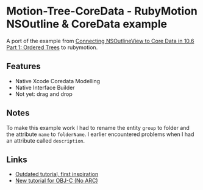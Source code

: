 # Motion-Tree-CoreData - RubyMotion NSOutline & CoreData example
A port of the example from [Connecting NSOutlineView to Core Data in 10.6 Part 1: Ordered Trees](http://lifeasclay.wordpress.com/2011/02/13/connecting-nsoutlineview-to-core-data-in-10-6-part-1-ordered-trees/) to rubymotion.

## Features
* Native Xcode Coredata Modelling
* Native Interface Builder
* Not yet: drag and drop

## Notes
To make this example work I had to rename the entity `group` to folder and the attribute `name` to `folderName`. I earlier encountered problems when I had an attribute called `description`.

## Links

* [Outdated tutorial, first inspiration](http://allusions.sourceforge.net/articles/treeDragPart1.php)
* [New tutorial for OBJ-C (No ARC)](http://lifeasclay.wordpress.com/2011/02/13/connecting-nsoutlineview-to-core-data-in-10-6-part-1-ordered-trees/)
